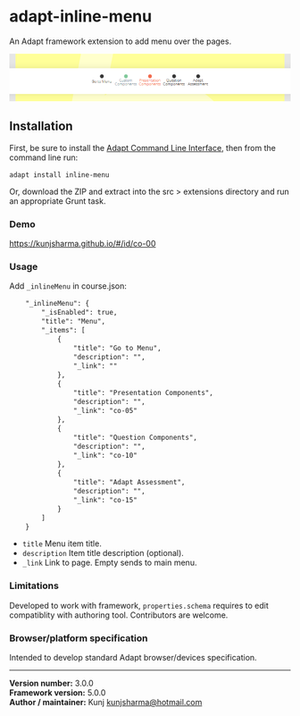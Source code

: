 # adapt-inline-menu  
    
An Adapt framework extension to add menu over the pages.

<img src="assets/adapt-inline-menu.png" alt="Inline menu">



## Installation

First, be sure to install the [Adapt Command Line Interface](https://github.com/cajones/adapt-cli), then from the command line run:

    adapt install inline-menu

Or, download the ZIP and extract into the src > extensions directory and run an appropriate Grunt task.

### Demo

https://kunjsharma.github.io/#/id/co-00

### Usage

Add `_inlineMenu` in course.json:

```
	"_inlineMenu": {
		"_isEnabled": true,
		"title": "Menu",
		"_items": [
	        {
	            "title": "Go to Menu",
	            "description": "",
	            "_link": ""
	        },
	        {
	            "title": "Presentation Components",
	            "description": "",
	            "_link": "co-05"
	        },
	        {
	            "title": "Question Components",
	            "description": "",
	            "_link": "co-10"
	        },
	        {
	            "title": "Adapt Assessment",
	            "description": "",
	            "_link": "co-15"
	        }
		]
	}
```

* `title` Menu item title.
* `description` Item title description (optional).
* `_link` Link to page. Empty sends to main menu.


### Limitations

Developed to work with framework, `properties.schema` requires to edit compatiblity with authoring tool. Contributors are welcome.

### Browser/platform specification

Intended to develop standard Adapt browser/devices specification.

----------------------------
**Version number:**  3.0.0  
**Framework version:** 5.0.0  
**Author / maintainer:** Kunj <kunjsharma@hotmail.com>  
